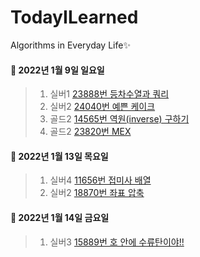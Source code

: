 # TodayILearned
Algorithms in Everyday Life✨

#### 📌 2022년 1월 9일 일요일 ####
> 1. 실버1 [23888번 등차수열과 쿼리](https://www.acmicpc.net/problem/23888)
> 2. 실버2 [24040번 예쁜 케이크](https://www.acmicpc.net/problem/24040)
> 3. 골드2 [14565번 역원(inverse) 구하기](https://www.acmicpc.net/problem/14565)
> 4. 골드2 [23820번 MEX](https://www.acmicpc.net/problem/23820)
#### 📌 2022년 1월 13일 목요일 ####
> 1. 실버4 [11656번 접미사 배열](https://www.acmicpc.net/problem/11656)
> 2. 실버2 [18870번 좌표 압축](https://www.acmicpc.net/problem/18870)
#### 📌 2022년 1월 14일 금요일 ####
> 1. 실버3 [15889번 호 안에 수류탄이야!!](https://www.acmicpc.net/problem/15889)
